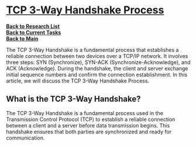 # **[TCP 3-Way Handshake Process](https://www.geeksforgeeks.org/tcp-3-way-handshake-process/#)**

**[Back to Research List](../../research_list.md)**\
**[Back to Current Tasks](../../../a_status/current_tasks.md)**\
**[Back to Main](../../../README.md)**

The TCP 3-Way Handshake is a fundamental process that establishes a reliable connection between two devices over a TCP/IP network. It involves three steps: SYN (Synchronize), SYN-ACK (Synchronize-Acknowledge), and ACK (Acknowledge). During the handshake, the client and server exchange initial sequence numbers and confirm the connection establishment. In this article, we will discuss the TCP 3-Way Handshake Process.

## What is the TCP 3-Way Handshake?

The TCP 3-Way Handshake is a fundamental process used in the Transmission Control Protocol (TCP) to establish a reliable connection between a client and a server before data transmission begins. This handshake ensures that both parties are synchronized and ready for communication.
